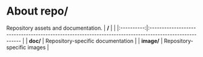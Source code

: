 ﻿# About repo/

Repository assets and documentation.
| **/**      |                                                                                                         |
|:----------:|:------------------------------------------------------------------------------------------------------- |
| **doc/**   | Repository-specific documentation                                                                       |
| **image/** | Repository-specific images                                                                              |
